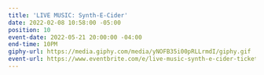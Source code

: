 ```yaml
---
title: 'LIVE MUSIC: Synth-E-Cider'
date: 2022-02-08 10:58:00 -05:00
position: 10
event-date: 2022-05-21 20:00:00 -04:00
end-time: 10PM
giphy-url: https://media.giphy.com/media/yNOFB35i00pRLLrmdI/giphy.gif
event-url: https://www.eventbrite.com/e/live-music-synth-e-cider-tickets-311897552977
---
```


